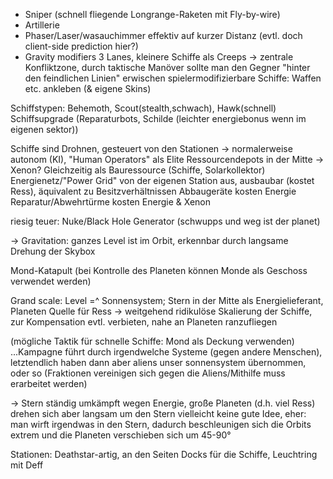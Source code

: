 - Sniper (schnell fliegende Longrange-Raketen mit Fly-by-wire)
- Artillerie
- Phaser/Laser/wasauchimmer effektiv auf kurzer Distanz (evtl. doch client-side prediction hier?)
- Gravity modifiers
3 Lanes, kleinere Schiffe als Creeps -> zentrale Konfliktzone, durch taktische Manöver sollte man den Gegner "hinter den feindlichen Linien" erwischen
spielermodifizierbare Schiffe: Waffen etc. ankleben (& eigene Skins)

Schiffstypen: Behemoth, Scout(stealth,schwach), Hawk(schnell)
Schiffsupgrade (Reparaturbots, Schilde (leichter energiebonus wenn im eigenen sektor))

Schiffe sind Drohnen, gesteuert von den Stationen -> normalerweise autonom (KI), "Human Operators" als Elite
Ressourcendepots in der Mitte -> Xenon?
Gleichzeitig als Bauressource (Schiffe, Solarkollektor)
Energienetz/"Power Grid" von der eigenen Station aus, ausbaubar (kostet Ress), äquivalent zu Besitzverhältnissen
Abbaugeräte kosten Energie
Reparatur/Abwehrtürme kosten Energie & Xenon

riesig teuer: Nuke/Black Hole Generator (schwupps und weg ist der planet)

-> Gravitation: ganzes Level ist im Orbit, erkennbar durch langsame Drehung der Skybox

Mond-Katapult (bei Kontrolle des Planeten können Monde als Geschoss verwendet werden)

Grand scale: Level =^ Sonnensystem; Stern in der Mitte als Energielieferant,
Planeten Quelle für Ress
-> weitgehend ridikulöse Skalierung der Schiffe, zur Kompensation evtl. verbieten, nahe an Planeten ranzufliegen

(mögliche Taktik für schnelle Schiffe: Mond als Deckung verwenden)
...Kampagne führt durch irgendwelche Systeme (gegen andere Menschen), letztendlich haben dann aber aliens unser sonnensystem übernommen, oder so  (Fraktionen vereinigen sich gegen die Aliens/Mithilfe muss erarbeitet werden)

-> Stern ständig umkämpft wegen Energie, große Planeten (d.h. viel Ress) drehen sich aber langsam um den Stern
vielleicht keine gute Idee, eher: man wirft irgendwas in den Stern, dadurch beschleunigen sich die Orbits extrem und die Planeten verschieben sich um 45-90°

Stationen: Deathstar-artig, an den Seiten Docks für die Schiffe, Leuchtring mit Deff